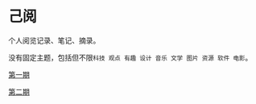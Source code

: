 # 己阅

个人阅览记录、笔记、摘录。

没有固定主题，包括但不限`科技 观点 有趣 设计 音乐 文学 图片 资源 软件 电影`。

[第一期](posts/post_001.md)

[第二期](posts/post_002.md)

